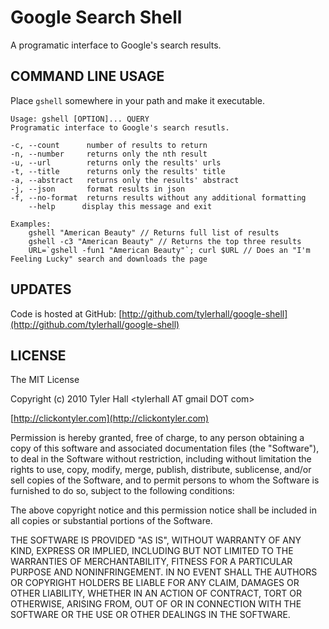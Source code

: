 Google Search Shell
=========

A programatic interface to Google's search results.

COMMAND LINE USAGE
-------

Place `gshell` somewhere in your path and make it executable.

    Usage: gshell [OPTION]... QUERY
    Programatic interface to Google's search resutls.
    
    -c, --count      number of results to return
    -n, --number     returns only the nth result
    -u, --url        returns only the results' urls
    -t, --title      returns only the results' title
    -a, --abstract   returns only the results' abstract
    -j, --json       format results in json
    -f, --no-format  returns results without any additional formatting
        --help      display this message and exit

    Examples:
        gshell "American Beauty" // Returns full list of results
        gshell -c3 "American Beauty" // Returns the top three results
		URL=`gshell -fun1 "American Beauty"`; curl $URL // Does an "I'm Feeling Lucky" search and downloads the page

UPDATES
-------

Code is hosted at GitHub: [http://github.com/tylerhall/google-shell](http://github.com/tylerhall/google-shell)

LICENSE
-------

The MIT License

Copyright (c) 2010 Tyler Hall &lt;tylerhall AT gmail DOT com&gt;

[http://clickontyler.com](http://clickontyler.com)

Permission is hereby granted, free of charge, to any person obtaining a copy
of this software and associated documentation files (the "Software"), to deal
in the Software without restriction, including without limitation the rights
to use, copy, modify, merge, publish, distribute, sublicense, and/or sell
copies of the Software, and to permit persons to whom the Software is
furnished to do so, subject to the following conditions:

The above copyright notice and this permission notice shall be included in
all copies or substantial portions of the Software.

THE SOFTWARE IS PROVIDED "AS IS", WITHOUT WARRANTY OF ANY KIND, EXPRESS OR
IMPLIED, INCLUDING BUT NOT LIMITED TO THE WARRANTIES OF MERCHANTABILITY,
FITNESS FOR A PARTICULAR PURPOSE AND NONINFRINGEMENT. IN NO EVENT SHALL THE
AUTHORS OR COPYRIGHT HOLDERS BE LIABLE FOR ANY CLAIM, DAMAGES OR OTHER
LIABILITY, WHETHER IN AN ACTION OF CONTRACT, TORT OR OTHERWISE, ARISING FROM,
OUT OF OR IN CONNECTION WITH THE SOFTWARE OR THE USE OR OTHER DEALINGS IN
THE SOFTWARE.